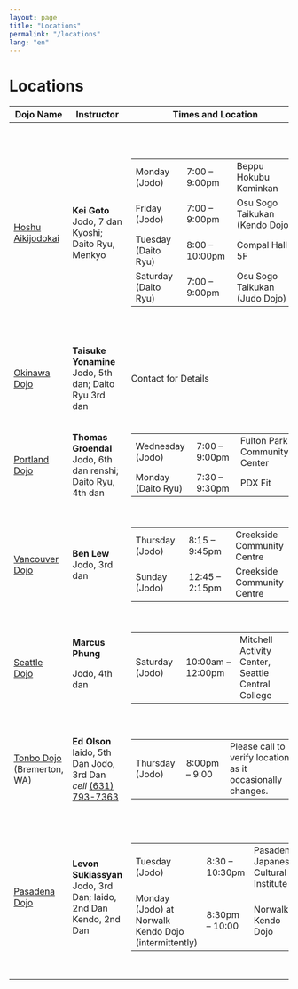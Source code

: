 ```yaml
---
layout: page
title: "Locations"
permalink: "/locations"
lang: "en"
---
```


<h1 class="entry-title">Locations</h1>

<table class="c-location-table">
   <thead>
      <tr>
         <th>Dojo Name</th>
         <th>Instructor</th>
         <th>Times and Location</th>
         <th>Cost</th>
         <th>Notes</th>
      </tr>
   </thead>
   <tbody>
      <tr>
         <td><a href="#contactUs">Hoshu Aikijodokai</a></td>
         <td><strong>Kei Goto</strong> Jodo, 7 dan Kyoshi; Daito Ryu, Menkyo</td>
         <td>
            <table>
               <tbody>
                  <tr>
                     <td>Monday (Jodo)</td>
                     <td>7:00 – 9:00pm</td>
                     <td>Beppu Hokubu Kominkan</td>
                  </tr>
                  <tr>
                     <td>Friday (Jodo)</td>
                     <td>7:00 – 9:00pm</td>
                     <td>Osu Sogo Taikukan (Kendo Dojo)</td>
                  </tr>
                  <tr>
                     <td>Tuesday (Daito Ryu)</td>
                     <td>8:00 – 10:00pm</td>
                     <td>Compal Hall 5F</td>
                  </tr>
                  <tr>
                     <td>Saturday (Daito Ryu)</td>
                     <td>7:00 – 9:00pm</td>
                     <td>Osu Sogo Taikukan (Judo&nbsp;Dojo)</td>
                  </tr>
               </tbody>
            </table>
         </td>
         <td>5,000 yen per month for both or 3,000 yen for&nbsp;one art.</td>
         <td>
            <table>
               <tbody>
                  <tr>
                     <td>
                        <a href="https://www.google.com/maps/place/%E5%88%A5%E5%BA%9C%E5%B8%82%E5%8C%97%E9%83%A8%E5%9C%B0%E5%8C%BA%E5%85%AC%E6%B0%91%E9%A4%A8/@33.3197,131.4992996,15z/data=!4m2!3m1!1s0x0:0x6f4580d5ece24bbe">Beppu Hokubu Kominkan </a>6-54 Shoningahamacho, Beppu, Oita Prefecture 874-0023, Japan
                     </td>
                  </tr>
                  <tr>
                     <td>
                        <a href="https://www.google.com/maps/place/Osu+Sports+Park/@33.3198414,131.4380145,12z/data=!4m5!1m2!2m1!1z57eP5ZCI6YGL5YuV5YWs5ZyS!3m1!1s0x35469fb9644fc6ed:0xc16011fad11cdb51">Osu Sogo Taikukan </a>1 Aobamachi, Oita, Oita Prefecture 870-0908, Japan
                     </td>
                  </tr>
                  <tr>
                     <td>
                        <a href="https://www.google.com/maps/place/%E3%82%B3%E3%83%B3%E3%83%91%E3%83%AB%E3%83%9B%E3%83%BC%E3%83%AB/@33.2353682,131.6088859,17z/data=!3m1!4b1!4m2!3m1!1s0x35469f7aa735032f:0x117517ede5970536">Compal Hall Judo Dojo </a>1 Chome-5-38 Funaimachi, Oita, Oita Prefecture 870-0021, Japan
                     </td>
                  </tr>
               </tbody>
            </table>
         </td>
      </tr>
      <tr>
         <td><a href="#contactUs">Okinawa Dojo</a></td>
         <td><strong>Taisuke Yonamine</strong> Jodo, 5th dan; Daito Ryu 3rd dan</td>
         <td>Contact for Details</td>
         <td>Contact for Details</td>
         <td>Naha, Okinawa, Japan Contact for Details</td>
      </tr>
      <tr>
         <td><a href="#contactUs">Portland Dojo</a></td>
         <td><strong>Thomas Groendal</strong> Jodo, 6th dan renshi; Daito Ryu, 4th dan</td>
         <td>
            <table>
               <tbody>
                  <tr>
                     <td>Wednesday (Jodo)</td>
                     <td>7:00 – 9:00pm</td>
                     <td>Fulton Park Community Center</td>
                  </tr>
                  <tr>
                     <td>Monday (Daito Ryu)</td>
                     <td>7:30 – 9:30pm</td>
                     <td>PDX Fit</td>
                  </tr>
               </tbody>
            </table>
         </td>
         <td>
            $50 per month inclusive
            <p></p>
            <form action="https://www.paypal.com/cgi-bin/webscr?cmd=_s-xclick&amp;hosted_button_id=AXVY4CKK895N8" method="post" target="_top"><br>
               <a href="https://www.paypal.com/cgi-bin/webscr?cmd=_s-xclick&amp;hosted_button_id=AXVY4CKK895N8" target="_blank"><input alt="PayPal - The safer, easier way to pay online!" name="submit" src="https://www.paypalobjects.com/en_US/i/btn/btn_subscribeCC_LG.gif" type="image"></a><br>
               <img src="https://www.paypalobjects.com/en_US/i/scr/pixel.gif" alt="" width="1" height="1" border="0" scale="0"><br>
            </form>
         </td>
         <td>
            <a href="https://www.google.co.jp/maps/place/Fulton+Park+Community+Center/@45.4709182,-122.6789167,15z/data=!4m2!3m1!1s0x0:0xeb68d6fc5505a607">Fulton Park Community Center </a>68 SW Miles St, Portland, OR 97219, United States<br>
            <a href="https://www.facebook.com/PDXFit-1413771992226005/">PDX Fit </a>9212 SE Ramona St, Portland, Oregon 97266, United States
         </td>
      </tr>
      <tr>
         <td><a href="#contactUs">Vancouver Dojo</a></td>
         <td><strong>Ben Lew</strong> Jodo, 3rd dan</td>
         <td>
            <table>
               <tbody>
                  <tr>
                     <td>Thursday (Jodo)</td>
                     <td>8:15 – 9:45pm</td>
                     <td>Creekside Community Centre</td>
                  </tr>
                  <tr>
                     <td>Sunday (Jodo)</td>
                     <td>12:45 – 2:15pm</td>
                     <td>Creekside Community Centre</td>
                  </tr>
               </tbody>
            </table>
         </td>
         <td>Jodo fees are $15 drop in; $100 per 2 month session</td>
         <td>
            Jodo practice is at<br>
            <a href="https://www.google.co.jp/maps/place/Creekside+Community+Recreation+Centre/@49.2716855,-123.1054382,15z/data=!4m2!3m1!1s0x0:0xb9cf1a82159f6593">Creekside Community Centre</a><br>
            1 Athletes Way Vancouver, BC V5Y 0B1, Canada.
         </td>
      </tr>
      <tr>
         <td><a href="#contactUs">Seattle Dojo</a></td>
         <td>
            <div><strong>Marcus Phung</strong></div>
            <p>        Jodo, 4th dan
            </p>
         </td>
         <td>
            <table>
               <tbody>
                  <tr>
                     <td>Saturday (Jodo)</td>
                     <td>10:00am – 12:00pm</td>
                     <td>Mitchell Activity Center, Seattle Central College</td>
                  </tr>
               </tbody>
            </table>
         </td>
         <td>
            $50/month, $15 drop-in
            <p></p>
            <form action="https://www.paypal.com/cgi-bin/webscr" method="post" target="_top">
               <input type="hidden" name="cmd" value="_s-xclick"><br>
               <input type="hidden" name="hosted_button_id" value="YV9RE5XFAN6KS"><br>
               <input type="image" src="https://www.paypalobjects.com/en_US/i/btn/btn_subscribeCC_LG.gif" border="0" name="submit" alt="PayPal - The safer, easier way to pay online!"><br>
               <img alt="" border="0" src="https://www.paypalobjects.com/en_US/i/scr/pixel.gif" width="1" height="1" scale="0"><br>
            </form>
         </td>
         <td>
            <div>
               <a href="https://www.google.co.jp/maps/place/Mitchell+Activity+Center/@47.6169992,-122.3225553,17z/data=!3m1!4b1!4m5!3m4!1s0x54906acd2615ba87:0x219d8fe390d08fc4!8m2!3d47.6169956!4d-122.3203666">Mitchell Activity Center</a><br>
               (Dance Studio), Seattle Central College
            </div>
            <p>        1718 Broadway, Seattle, WA 98122, United States
            </p>
         </td>
      </tr>
      <tr>
         <td>
            <a href="http://swordsandsticks.com">Tonbo Dojo</a> (Bremerton, WA)
         </td>
         <td>
            <strong>Ed Olson</strong><br>
            Iaido, 5th Dan Jodo, 3rd Dan<br>
            <i>cell</i> <a href="tel:16317937363">(631) 793-7363</a>
         </td>
         <td>
            <table>
               <tbody>
                  <tr>
                     <td>Thursday (Jodo)</td>
                     <td>8:00pm – 9:00</td>
                     <td>
                        Please call to verify location, as it occasionally changes.
                     </td>
                  </tr>
               </tbody>
            </table>
         </td>
         <td>
            See the<br>
            <a href="http://swordsandsticks.com/schedule-and-fees">Tonbo Dojo site</a> for fees
         </td>
         <td>
            <a href="https://www.google.ca/maps/place/130+Marion+Ave+N,+Bremerton,+WA+98312,+USA/@47.5642773,-122.6646213,17z/data=!3m1!4b1!4m8!1m2!2m1!1s130+Marion+Ave.+Bremerton,+WA+United+States!3m4!1s0x54903711d507db45:0xf1180247a4e65f2d!8m2!3d47.5642737!4d-122.6624273">Bremerton School Administration Building</a>, but sometimes at<br>
            <a href="https://www.google.ca/maps/place/Chico+Alliance+Church/@47.5985932,-122.710919,17z/data=!3m1!4b1!4m5!3m4!1s0x549030c4a1c1743f:0x9447b700de855291!8m2!3d47.5985932!4d-122.7087303">Chico Alliance Church, Chico</a>. Call us to verify our next training location.
         </td>
      </tr>
      <tr>
         <td><a href="#contactUs">Pasadena Dojo</a></td>
         <td>
            <strong>Levon Sukiassyan</strong> Jodo, 3rd Dan; Iaido, 2nd Dan<br>
            Kendo, 2nd Dan
         </td>
         <td>
            <table>
               <tbody>
                  <tr>
                     <td>Tuesday (Jodo)</td>
                     <td>8:30 – 10:30pm</td>
                     <td>Pasadena Japanese Cultural Institute</td>
                  </tr>
                  <tr>
                     <td>Monday (Jodo) at Norwalk Kendo Dojo (intermittently)</td>
                     <td>8:30pm – 10:00</td>
                     <td>Norwalk Kendo Dojo</td>
                  </tr>
               </tbody>
            </table>
         </td>
         <td>
            No cost if one is a member of AUSKF or Southern California Kendo
            <br>
            Federation
         </td>
         <td>
            <div>
               <a href="http://www.pjci.org/">Pasadena Japanese Cultural Institute</a>
            </div>
            <p>595 Lincoln Ave # 201 Pasadena, CA 91103, United States</p>
            <p>
               <a href="http://www.eanet.com/norwalk/">Norwalk Kendo Dojo</a>
               <br>
               Southeast Japanese Community Center 14615 Gridley Road, Norwalk, CA
               <br>
               90650
            </p>
         </td>
      </tr>
   </tbody>
</table>

<br />

